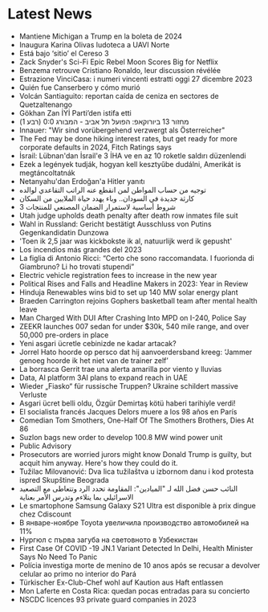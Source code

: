 # Latest News
-  Mantiene Michigan a Trump en la boleta de 2024
-  Inaugura Karina Olivas ludoteca a UAVI Norte
-  Está bajo ‘sitio’ el Cereso 3
-  Zack Snyder's Sci-Fi Epic Rebel Moon Scores Big for Netflix
-  Benzema retrouve Cristiano Ronaldo, leur discussion révélée
-  Estrazione VinciCasa: i numeri vincenti estratti oggi 27 dicembre 2023
-  Quién fue Canserbero y cómo murió
-  Volcán Santiaguito: reportan caída de ceniza en sectores de Quetzaltenango
-  Gökhan Zan İYİ Parti’den istifa etti
-  מחזור 13 ביורוקאפ: הפועל תל אביב - המבורג 0:0 (רבע 1)
-  Innauer: "Wir sind vorübergehend verzwergt als Österreicher"
-  The Fed may be done hiking interest rates, but get ready for more corporate defaults in 2024, Fitch Ratings says
-  İsrail: Lübnan'dan İsrail'e 3 İHA ve en az 10 roketle saldırı düzenlendi
-  Ezek a legények tudják, hogyan kell kesztyűbe dudálni, Amerikát is megtáncoltatnák
-  Netanyahu'dan Erdoğan'a Hitler yanıtı
-  توجيه من حساب المواطن لمن انقطع عنه الراتب التقاعدي لوالده
-  كارثة جديدة في السودان.. وباء يهدد حياة الملايين من السكان
-  3 شروط أساسية لاستمرار الضمان المصنعي للمنتجات
-  Utah judge upholds death penalty after death row inmates file suit
-  Wahl in Russland: Gericht bestätigt Ausschluss von Putins Gegenkandidatin Dunzowa
-  'Toen ik 2,5 jaar was kickbokste ik al, natuurlijk werd ik gepusht'
-  Los incendios más grandes del 2023
-  La figlia di Antonio Ricci: “Certo che sono raccomandata. I fuorionda di Giambruno? Li ho trovati stupendi”
-  Electric vehicle registration fees to increase in the new year
-  Political Rises and Falls and Headline Makers in 2023: Year in Review
-  Hinduja Renewables wins bid to set up 140 MW solar energy plant
-  Braeden Carrington rejoins Gophers basketball team after mental health leave
-  Man Charged With DUI After Crashing Into MPD on I-240, Police Say
-  ZEEKR launches 007 sedan for under $30k, 540 mile range, and over 50,000 pre-orders in place
-  Yeni asgari ücretle cebinizde ne kadar artacak?
-  Jorrel Hato hoorde op persco dat hij aanvoerdersband kreeg: ‘Jammer genoeg hoorde ik het niet van de trainer zelf’
-  La borrasca Gerrit trae una alerta amarilla por viento y lluvias
-  Data, AI platform 3AI plans to expand reach in UAE
-  Wieder „Fiasko“ für russische Truppen? Ukraine schildert massive Verluste
-  Asgari ücret belli oldu, Özgür Demirtaş kötü haberi tarihiyle verdi!
-  El socialista francés Jacques Delors muere a los 98 años en París
-  Comedian Tom Smothers, One-Half Of The Smothers Brothers, Dies At 86
-  Suzlon bags new order to develop 100.8 MW wind power unit
-  Public Advisory
-  Prosecutors are worried jurors might know Donald Trump is guilty, but acquit him anyway. Here's how they could do it.
-  Tužilac Milovanović: Dva lica tužilaštva u izbornom danu i kod protesta ispred Skupštine Beograda
-  النائب حسن فضل الله لـ "الميادين": المقاومة تحدد الرد وتتعاطى مع التصعيد الاسرائيلي بما يتلاءم وتدرس الأمر بعناية
-  Le smartophone Samsung Galaxy S21 Ultra est disponible à prix dingue chez Cdiscount
-  В январе-ноябре Toyota увеличила производство автомобилей на 11%
-  Нургюл с първа загуба на световното в Узбекистан
-  First Case Of COVID -19 JN.1 Variant Detected In Delhi, Health Minister Says No Need To Panic
-  Polícia investiga morte de menino de 10 anos após se recusar a devolver celular ao primo no interior do Pará
-  Türkischer Ex-Club-Chef wohl auf Kaution aus Haft entlassen
-  Mon Laferte en Costa Rica: quedan pocas entradas para su concierto
-  NSCDC licences 93 private guard companies in 2023
